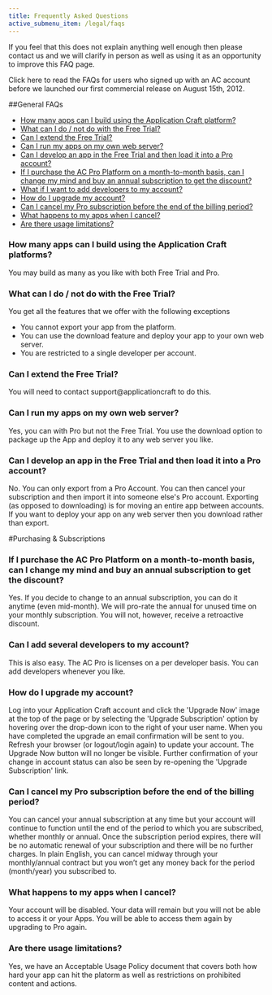 ```yaml
---
title: Frequently Asked Questions
active_submenu_item: /legal/faqs
---
```


If you feel that this does not explain anything well enough then please contact us and we will clarify in person as well as using it as an opportunity to improve this FAQ page.

Click here to read the FAQs for users who signed up with an AC account before we launched our first commercial release on August 15th, 2012.
 
##General FAQs

   - [How many apps can I build using the Application Craft platform?](#HowManyApps)
   - [What can I do / not do with the Free Trial?](#TrialLimitations)
   - [Can I extend the Free Trial?](#ExtendTrial) 
   - [Can I run my apps on my own web server?](#RunOnOwnServer)
   - [Can I develop an app in the Free Trial and then load it into a Pro account?](#TransferTrialFiles)
   - [If I purchase the AC Pro Platform on a month-to-month basis, can I change my mind and buy an annual subscription to get the discount?](#MonthlyToAnnual)  
   - [What if I want to add developers to my account?](#AddDevs)
   - [How do I upgrade my account?](#Upgrade)
   - [Can I cancel my Pro subscription before the end of the billing period?](#Cancel)
   - [What happens to my apps when I cancel?](#AppsWhenCancel)
   - [Are there usage limitations?](#Limitations)


### <a id="HowManyApps"></a>How many apps can I build using the Application Craft platforms?
You may build as many as you like with both Free Trial and Pro.

### <a id="TrialLimitations"></a>What can I do / not do with the Free Trial?
You get all the features that we offer with the following exceptions
- You cannot export your app from the platform.
- You can use the download feature and deploy your app to your own web server.
- You are restricted to a single developer per account.

### <a id="ExtendTrial"></a>Can I extend the Free Trial?
You will need to contact support@applicationcraft to do this.
 
### <a id="RunOnOwnServer"></a>Can I run my apps on my own web server?
Yes, you can with Pro but not the Free Trial. You use the download option to package up the App and deploy it to any web server you like.

### <a id="TransferTrialFiles"></a>Can I develop an app in the Free Trial and then load it into a Pro account?
No. You can only export from a Pro Account. You can then cancel your subscription and then import it into someone else's Pro account. Exporting (as opposed to downloading) is for moving an entire app between accounts. If you want to deploy your app on any web server then you download rather than export.
 
#Purchasing & Subscriptions

### <a id="MonthlyToAnnual"></a>If I purchase the AC Pro Platform on a month-to-month basis, can I change my mind and buy an annual subscription to get the discount?
Yes. If you decide to change to an annual subscription, you can do it anytime (even mid-month). We will pro-rate the annual for unused time on your monthly subscription. You will not, however, receive a retroactive discount.

### <a id="AddDevs"></a>Can I add several developers to my account?
This is also easy. The AC Pro is licenses on a per developer basis. You can add developers whenever you like.
 
### <a id="Upgrade"></a>How do I upgrade my account?
Log into your Application Craft account and click the 'Upgrade Now' image at the top of the page or by selecting the 'Upgrade Subscription' option by hovering over the drop-down icon to the right of your user name. When you have completed the upgrade an email confirmation will be sent to you. Refresh your browser (or logout/login again) to update your account. The Upgrade Now button will no longer be visible. Further confirmation of your change in account status can also be seen by re-opening the 'Upgrade Subscription' link.
 
### <a id="Cancel"></a>Can I cancel my Pro subscription before the end of the billing period?
You can cancel your annual subscription at any time but your account will continue to function until the end of the period to which you are subscribed, whether monthly or annual. Once the subscription period expires, there will be no automatic renewal of your subscription and there will be no further charges. In plain English, you can cancel midway through your monthly/annual contract but you won’t get any money back for the period (month/year) you subscribed to.
 
### <a id="AppsWhenCancel"></a>What happens to my apps when I cancel?
Your account will be disabled. Your data will remain but you will not be able to access it or your Apps. You will be able to access them again by upgrading to Pro again.
 
### <a id="Limitations"></a>Are there usage limitations?
Yes, we have an Acceptable Usage Policy document that covers both how hard your app can hit the platorm as well as restrictions on prohibited content and actions.
 